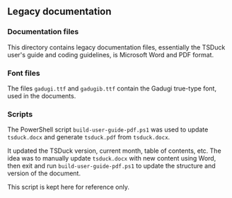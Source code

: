 ## Legacy documentation

### Documentation files

This directory contains legacy documentation files, essentially
the TSDuck user's guide and coding guidelines, is Microsoft Word
and PDF format.

### Font files

The files `gadugi.ttf` and `gadugib.ttf` contain the Gadugi true-type font,
used in the documents.

### Scripts

The PowerShell script `build-user-guide-pdf.ps1` was used to update `tsduck.docx`
and generate `tsduck.pdf` from `tsduck.docx`.

It updated the TSDuck version, current month, table of contents, etc. The idea
was to manually update `tsduck.docx` with new content using Word, then exit and
run `build-user-guide-pdf.ps1` to update the structure and version of the document.

This script is kept here for reference only.
